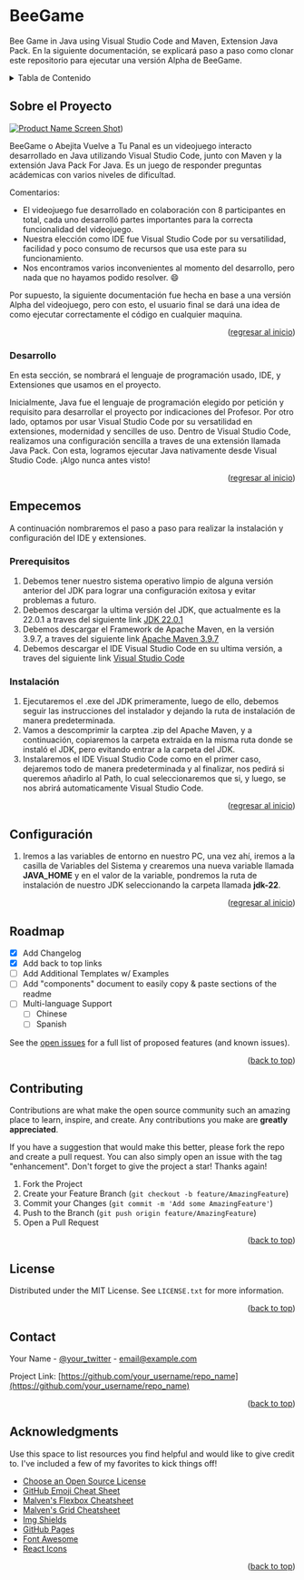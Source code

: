 # BeeGame
Bee Game in Java using Visual Studio Code and Maven, Extension Java Pack.
<a name="readme-top"></a>
En la siguiente documentación, se explicará paso a paso como clonar este repositorio para ejecutar una versión Alpha de BeeGame.

<!-- TABLE OF CONTENTS -->
<details>
  <summary>Tabla de Contenido</summary>
  <ol>
    <li>
      <a href="#about-the-project">Sobre el Proyecto</a>
      <ul>
        <li><a href="#built-with">Hecho con</a></li>
      </ul>
    </li>
    <li>
      <a href="#getting-started">Paso a Paso</a>
      <ul>
        <li><a href="#prerequisites">Prerequisitos</a></li>
        <li><a href="#installation">Instalación</a></li>
      </ul>
    </li>
    <li><a href="#configuration">COnfiguración</a></li>
    <li><a href="#roadmap">Roadmap</a></li>
    <li><a href="#contributing">Contribuciones</a></li>
    <li><a href="#license">License</a></li>
    <li><a href="#contact">Contacto</a></li>
    <li><a href="#acknowledgments">Acknowledgments</a></li>
  </ol>
</details>



<!-- ABOUT THE PROJECT -->
## Sobre el Proyecto

[![Product Name Screen Shot][product-screenshot]]((https://imgur.com/yeuUeJA)))

BeeGame o Abejita Vuelve a Tu Panal es un videojuego interacto desarrollado en Java utilizando Visual Studio Code, junto con Maven y la extensión Java Pack For Java.
Es un juego de responder preguntas acádemicas con varios niveles de dificultad.

Comentarios:
* El videojuego fue desarrollado en colaboración con 8 participantes en total, cada uno desarrolló partes importantes para la correcta funcionalidad del videojuego.
* Nuestra elección como IDE fue Visual Studio Code por su versatilidad, facilidad y poco consumo de recursos que usa este para su funcionamiento.
* Nos encontramos varios inconvenientes al momento del desarrollo, pero nada que no hayamos podido resolver. :smile:

Por supuesto, la siguiente documentación fue hecha en base a una versión Alpha del videojuego, pero con esto, el usuario final se dará una idea de como ejecutar correctamente el código en cualquier maquina.

<p align="right">(<a href="#readme-top">regresar al inicio</a>)</p>



### Desarrollo

En esta sección, se nombrará el lenguaje de programación usado, IDE, y Extensiones que usamos en el proyecto.

Inicialmente, Java fue el lenguaje de programación elegido por petición y requisito para desarrollar el proyecto por indicaciones del Profesor.
Por otro lado, optamos por usar Visual Studio Code por su versatilidad en extensiones, modernidad y sencilles de uso. Dentro de Visual Studio Code, realizamos una configuración sencilla a traves de una extensión llamada Java Pack.
Con esta, logramos ejecutar Java nativamente desde Visual Studio Code. ¡Algo nunca antes visto! 

<p align="right">(<a href="#readme-top">regresar al inicio</a>)</p>



<!-- GETTING STARTED -->
## Empecemos

A continuación nombraremos el paso a paso para realizar la instalación y configuración del IDE y extensiones.

### Prerequisitos

1. Debemos tener nuestro sistema operativo limpio de alguna versión anterior del JDK para lograr una configuración exitosa y evitar problemas a futuro.
2. Debemos descargar la ultima versión del JDK, que actualmente es la 22.0.1 a traves del siguiente link <a href="https://www.oracle.com/co/java/technologies/downloads/#java22" target="-blank">JDK 22.0.1</a>
3. Debemos descargar el Framework de Apache Maven, en la versión 3.9.7, a traves del siguiente link <a href="https://maven.apache.org/download.cgi" target="_blank">Apache Maven 3.9.7</a>
4. Debemos descargar el IDE Visual Studio Code en su ultima versión, a traves del siguiente link <a href="https://code.visualstudio.com/" target="_blank">Visual Studio Code</a>

### Instalación

1. Ejecutaremos el .exe del JDK primeramente, luego de ello, debemos seguir las instrucciones del instalador y dejando la ruta de instalación de manera predeterminada.
2. Vamos a descomprimir la carptea .zip del Apache Maven, y a continuación, copiaremos la carpeta extraida en la misma ruta donde se instaló el JDK, pero evitando entrar a la carpeta del JDK.
3. Instalaremos el IDE Visual Studio Code como en el primer caso, dejaremos todo de manera predeterminada y al finalizar, nos pedirá si queremos añadirlo al Path, lo cual seleccionaremos que si, y luego, se nos abrirá automaticamente Visual Studio Code.
  

<p align="right">(<a href="#readme-top">regresar al inicio</a>)</p>



<!-- Espacio para explicar la configuración de los recursos de desarrollo -->
## Configuración

1. Iremos a las variables de entorno en nuestro PC, una vez ahí, iremos a la casilla de Variables del Sistema y crearemos una nueva variable llamada <strong>JAVA_HOME</strong> y en el valor de la variable, pondremos la ruta de instalación de nuestro JDK seleccionando la carpeta llamada <strong>jdk-22</strong>.

<p align="right">(<a href="#readme-top">regresar al inicio</a>)</p>



<!-- ROADMAP -->
## Roadmap

- [x] Add Changelog
- [x] Add back to top links
- [ ] Add Additional Templates w/ Examples
- [ ] Add "components" document to easily copy & paste sections of the readme
- [ ] Multi-language Support
    - [ ] Chinese
    - [ ] Spanish

See the [open issues](https://github.com/othneildrew/Best-README-Template/issues) for a full list of proposed features (and known issues).

<p align="right">(<a href="#readme-top">back to top</a>)</p>



<!-- CONTRIBUTING -->
## Contributing

Contributions are what make the open source community such an amazing place to learn, inspire, and create. Any contributions you make are **greatly appreciated**.

If you have a suggestion that would make this better, please fork the repo and create a pull request. You can also simply open an issue with the tag "enhancement".
Don't forget to give the project a star! Thanks again!

1. Fork the Project
2. Create your Feature Branch (`git checkout -b feature/AmazingFeature`)
3. Commit your Changes (`git commit -m 'Add some AmazingFeature'`)
4. Push to the Branch (`git push origin feature/AmazingFeature`)
5. Open a Pull Request

<p align="right">(<a href="#readme-top">back to top</a>)</p>



<!-- LICENSE -->
## License

Distributed under the MIT License. See `LICENSE.txt` for more information.

<p align="right">(<a href="#readme-top">back to top</a>)</p>



<!-- CONTACT -->
## Contact

Your Name - [@your_twitter](https://twitter.com/your_username) - email@example.com

Project Link: [https://github.com/your_username/repo_name](https://github.com/your_username/repo_name)

<p align="right">(<a href="#readme-top">back to top</a>)</p>



<!-- ACKNOWLEDGMENTS -->
## Acknowledgments

Use this space to list resources you find helpful and would like to give credit to. I've included a few of my favorites to kick things off!

* [Choose an Open Source License](https://choosealicense.com)
* [GitHub Emoji Cheat Sheet](https://www.webpagefx.com/tools/emoji-cheat-sheet)
* [Malven's Flexbox Cheatsheet](https://flexbox.malven.co/)
* [Malven's Grid Cheatsheet](https://grid.malven.co/)
* [Img Shields](https://shields.io)
* [GitHub Pages](https://pages.github.com)
* [Font Awesome](https://fontawesome.com)
* [React Icons](https://react-icons.github.io/react-icons/search)

<p align="right">(<a href="#readme-top">back to top</a>)</p>



<!-- MARKDOWN LINKS & IMAGES -->
<!-- https://www.markdownguide.org/basic-syntax/#reference-style-links -->
[contributors-shield]: https://img.shields.io/github/contributors/othneildrew/Best-README-Template.svg?style=for-the-badge
[contributors-url]: https://github.com/othneildrew/Best-README-Template/graphs/contributors
[forks-shield]: https://img.shields.io/github/forks/othneildrew/Best-README-Template.svg?style=for-the-badge
[forks-url]: https://github.com/othneildrew/Best-README-Template/network/members
[stars-shield]: https://img.shields.io/github/stars/othneildrew/Best-README-Template.svg?style=for-the-badge
[stars-url]: https://github.com/othneildrew/Best-README-Template/stargazers
[issues-shield]: https://img.shields.io/github/issues/othneildrew/Best-README-Template.svg?style=for-the-badge
[issues-url]: https://github.com/othneildrew/Best-README-Template/issues
[license-shield]: https://img.shields.io/github/license/othneildrew/Best-README-Template.svg?style=for-the-badge
[license-url]: https://github.com/othneildrew/Best-README-Template/blob/master/LICENSE.txt
[linkedin-shield]: https://img.shields.io/badge/-LinkedIn-black.svg?style=for-the-badge&logo=linkedin&colorB=555
[linkedin-url]: https://linkedin.com/in/othneildrew
[product-screenshot]: images/screenshot.png
[Next.js]: https://img.shields.io/badge/next.js-000000?style=for-the-badge&logo=nextdotjs&logoColor=white
[Next-url]: https://nextjs.org/
[React.js]: https://img.shields.io/badge/React-20232A?style=for-the-badge&logo=react&logoColor=61DAFB
[React-url]: https://reactjs.org/
[Vue.js]: https://img.shields.io/badge/Vue.js-35495E?style=for-the-badge&logo=vuedotjs&logoColor=4FC08D
[Vue-url]: https://vuejs.org/
[Angular.io]: https://img.shields.io/badge/Angular-DD0031?style=for-the-badge&logo=angular&logoColor=white
[Angular-url]: https://angular.io/
[Svelte.dev]: https://img.shields.io/badge/Svelte-4A4A55?style=for-the-badge&logo=svelte&logoColor=FF3E00
[Svelte-url]: https://svelte.dev/
[Laravel.com]: https://img.shields.io/badge/Laravel-FF2D20?style=for-the-badge&logo=laravel&logoColor=white
[Laravel-url]: https://laravel.com
[Bootstrap.com]: https://img.shields.io/badge/Bootstrap-563D7C?style=for-the-badge&logo=bootstrap&logoColor=white
[Bootstrap-url]: https://getbootstrap.com
[JQuery.com]: https://img.shields.io/badge/jQuery-0769AD?style=for-the-badge&logo=jquery&logoColor=white
[JQuery-url]: https://jquery.com 
